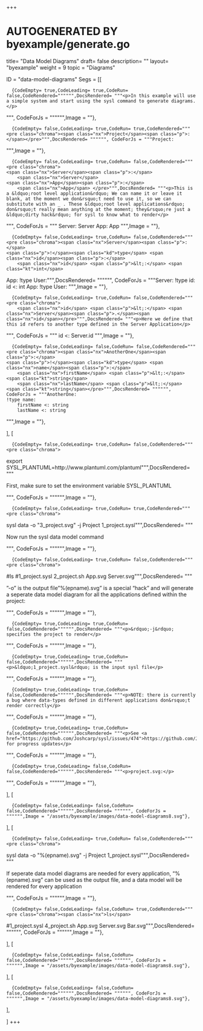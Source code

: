 +++
# AUTOGENERATED BY byexample/generate.go
title= "Data Model Diagrams"
draft= false
description= ""
layout= "byexample"
weight = 9
topic = "Diagrams"

ID = "data-model-diagrams"
Segs = [[
  
      {CodeEmpty= true,CodeLeading= true,CodeRun= false,CodeRendered="""""",DocsRendered= """<p>In this example will use a simple system and start using the sysl command to generate diagrams.</p>
""", CodeForJs = """""",Image = ""},

      {CodeEmpty= false,CodeLeading= true,CodeRun= true,CodeRendered="""<pre class="chroma"><span class="nx">Project</span><span class="p">:</span></pre>""",DocsRendered= """""", CodeForJs = """Project:
""",Image = ""},

      {CodeEmpty= false,CodeLeading= true,CodeRun= false,CodeRendered="""<pre class="chroma">
    <span class="nx">Server</span><span class="p">:</span>
        <span class="nx">Server</span>
    <span class="nx">App</span><span class="p">:</span>
        <span class="nx">App</span> </pre>""",DocsRendered= """<p>This is a &ldquo;root level application&rdquo; We can name it or leave it blank, at the moment we don&rsquo;t need to use it, so we can substitute with an _ . These &ldquo;root level applications&rdquo; don&rsquo;t really mean anything at the moment; they&rsquo;re just a &ldquo;dirty hack&rdquo; for sysl to know what to render</p>
""", CodeForJs = """    Server:
        Server
    App:
        App 
""",Image = ""},

      {CodeEmpty= false,CodeLeading= true,CodeRun= false,CodeRendered="""<pre class="chroma"><span class="nx">Server</span><span class="p">:</span>
    <span class="p">!</span><span class="kd">type</span> <span class="nx">id</span><span class="p">:</span>
        <span class="nx">id</span> <span class="p">&lt;:</span> <span class="kt">int</span>
<span class="nx">App</span><span class="p">:</span>
    <span class="p">!</span><span class="kd">type</span> <span class="nx">User</span><span class="p">:</span></pre>""",DocsRendered= """""", CodeForJs = """Server:
    !type id:
        id <: int
App:
    !type User:
""",Image = ""},

      {CodeEmpty= false,CodeLeading= true,CodeRun= false,CodeRendered="""<pre class="chroma">
        <span class="nx">id</span> <span class="p">&lt;:</span> <span class="nx">Server</span><span class="p">.</span><span class="nx">id</span></pre>""",DocsRendered= """<p>Here we define that this id refers to another type defined in the Server Application</p>
""", CodeForJs = """        id <: Server.id
""",Image = ""},

      {CodeEmpty= false,CodeLeading= false,CodeRun= false,CodeRendered="""<pre class="chroma"><span class="nx">AnotherOne</span><span class="p">:</span>
    <span class="p">!</span><span class="kd">type</span> <span class="nx">name</span><span class="p">:</span>
        <span class="nx">firstName</span> <span class="p">&lt;:</span> <span class="kt">string</span>
        <span class="nx">lastName</span> <span class="p">&lt;:</span> <span class="kt">string</span></pre>""",DocsRendered= """""", CodeForJs = """AnotherOne:
    !type name:
        firstName <: string
        lastName <: string
""",Image = ""},


],
[
  
      {CodeEmpty= false,CodeLeading= true,CodeRun= false,CodeRendered="""<pre class="chroma">
<span class="nx">export</span> <span class="nx">SYSL_PLANTUML</span><span class="p">=</span><span class="nx">http</span><span class="p">:</span><span class="o">//</span><span class="nx">www</span><span class="p">.</span><span class="nx">plantuml</span><span class="p">.</span><span class="nx">com</span><span class="o">/</span><span class="nx">plantuml</span></pre>""",DocsRendered= """<p>First, make sure to set the environment variable SYSL_PLANTUML</p>
""", CodeForJs = """""",Image = ""},

      {CodeEmpty= false,CodeLeading= true,CodeRun= true,CodeRendered="""<pre class="chroma">
<span class="nx">sysl</span> <span class="nx">data</span> <span class="o">-</span><span class="nx">o</span> <span class="s">&#34;3_project.svg&#34;</span> <span class="o">-</span><span class="nx">j</span> <span class="nx">Project</span> <span class="mi">1</span><span class="nx">_project</span><span class="p">.</span><span class="nx">sysl</span></pre>""",DocsRendered= """<p>Now run the sysl data model command</p>
""", CodeForJs = """""",Image = ""},

      {CodeEmpty= false,CodeLeading= true,CodeRun= false,CodeRendered="""<pre class="chroma">
<span class="err">#</span><span class="nx">ls</span>
<span class="err">#</span><span class="mi">1</span><span class="nx">_project</span><span class="p">.</span><span class="nx">sysl</span> <span class="mi">2</span><span class="nx">_project</span><span class="p">.</span><span class="nx">sh</span>  <span class="nx">App</span><span class="p">.</span><span class="nx">svg</span> <span class="nx">Server</span><span class="p">.</span><span class="nx">svg</span></pre>""",DocsRendered= """<p>&rdquo;-o&rdquo; is the output file&rdquo;%(epname).svg&rdquo; is a special &ldquo;hack&rdquo; and will generate a seperate data model diagram for all the applications defined within the project:</p>
""", CodeForJs = """""",Image = ""},

      {CodeEmpty= true,CodeLeading= true,CodeRun= false,CodeRendered="""""",DocsRendered= """<p>&rdquo;-j&rdquo; specifies the project to render</p>
""", CodeForJs = """""",Image = ""},

      {CodeEmpty= true,CodeLeading= true,CodeRun= false,CodeRendered="""""",DocsRendered= """<p>&ldquo;1_project.sysl&rdquo; is the input sysl file</p>
""", CodeForJs = """""",Image = ""},

      {CodeEmpty= true,CodeLeading= true,CodeRun= false,CodeRendered="""""",DocsRendered= """<p>NOTE: there is currently a bug where data-types defined in different applications don&rsquo;t render correctly</p>
""", CodeForJs = """""",Image = ""},

      {CodeEmpty= true,CodeLeading= true,CodeRun= false,CodeRendered="""""",DocsRendered= """<p>See <a href="https://github.com/Joshcarp/sysl/issues/474">https://github.com/Joshcarp/sysl/issues/474</a> for progress updates</p>
""", CodeForJs = """""",Image = ""},

      {CodeEmpty= true,CodeLeading= false,CodeRun= false,CodeRendered="""""",DocsRendered= """<p>project.svg:</p>
""", CodeForJs = """""",Image = ""},


],
[
  
      {CodeEmpty= false,CodeLeading= false,CodeRun= false,CodeRendered="""""",DocsRendered= """""", CodeForJs = """""",Image = "/assets/byexample/images/data-model-diagrams8.svg"},


],
[
  
      {CodeEmpty= false,CodeLeading= true,CodeRun= false,CodeRendered="""<pre class="chroma">
<span class="nx">sysl</span> <span class="nx">data</span> <span class="o">-</span><span class="nx">o</span> <span class="s">&#34;%(epname).svg&#34;</span> <span class="o">-</span><span class="nx">j</span> <span class="nx">Project</span> <span class="mi">1</span><span class="nx">_project</span><span class="p">.</span><span class="nx">sysl</span></pre>""",DocsRendered= """<p>If seperate data model diagrams are needed for every application, &ldquo;%(epname).svg&rdquo; can be used as the output file, and a data model will be rendered for every application</p>
""", CodeForJs = """""",Image = ""},

      {CodeEmpty= false,CodeLeading= false,CodeRun= true,CodeRendered="""<pre class="chroma"><span class="nx">ls</span>
<span class="err">#</span><span class="mi">1</span><span class="nx">_project</span><span class="p">.</span><span class="nx">sysl</span> <span class="mi">4</span><span class="nx">_project</span><span class="p">.</span><span class="nx">sh</span>  <span class="nx">App</span><span class="p">.</span><span class="nx">svg</span> <span class="nx">Server</span><span class="p">.</span><span class="nx">svg</span> <span class="nx">Bar</span><span class="p">.</span><span class="nx">svg</span></pre>""",DocsRendered= """""", CodeForJs = """""",Image = ""},


],
[
  
      {CodeEmpty= false,CodeLeading= false,CodeRun= false,CodeRendered="""""",DocsRendered= """""", CodeForJs = """""",Image = "/assets/byexample/images/data-model-diagrams8.svg"},


],
[
  
      {CodeEmpty= false,CodeLeading= false,CodeRun= false,CodeRendered="""""",DocsRendered= """""", CodeForJs = """""",Image = "/assets/byexample/images/data-model-diagrams8.svg"},


],

]
+++


